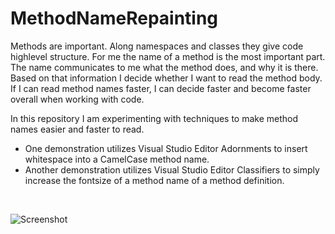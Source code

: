 MethodNameRepainting
====================
Methods are important. Along namespaces and classes they give code highlevel structure. For me the name of a method is the most important part. The name communicates to me what the method does, and why it is there. Based on that information I decide whether I want to read the method body. If I can read method names faster, I can decide faster and become faster overall when working with code.

In this repository I am experimenting with techniques to make method names easier and faster to read.
* One demonstration utilizes Visual Studio Editor Adornments to insert whitespace into a CamelCase method name.
* Another demonstration utilizes Visual Studio Editor Classifiers to simply increase the fontsize of a method name of a method definition.

<br>

![Screenshot](https://raw.github.com/halllo/MethodNameRepainting/master/screenshot.png)